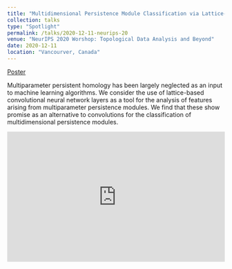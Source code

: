 ```yaml
---
title: "Multidimensional Persistence Module Classification via Lattice-Theoretic Convolutions"
collection: talks
type: "Spotlight"
permalink: /talks/2020-12-11-neurips-20
venue: "NeurIPS 2020 Worshop: Topological Data Analysis and Beyond"
date: 2020-12-11
location: "Vancourver, Canada"
---
```


[Poster](https://openreview.net/attachment?id=CqFcRp-_mUD&name=Poster)

Multiparameter persistent homology has been largely neglected as an input to machine learning algorithms. We consider the use of lattice-based convolutional neural network layers as a tool for the analysis of features arising from multiparameter persistence  modules. We find that these show promise as an alternative to convolutions for the classification of multidimensional persistence modules.

<iframe src="https://slideslive.com/embed/presentation/38941581?url=https%3A%2F%2Ftda-in-ml.github.io%2Fpapers&amp;origin=https%3A%2F%2Ftda-in-ml.github.io&amp;target_id=presentation-embed-38941581&amp;auto_play=&amp;zoom_ratio=&amp;disable_fullscreen=&amp;locale=en&amp;vertical_enabled=true&amp;vertical_enabled_on_mobile=&amp;allow_hidden_controls_when_paused=&amp;debug_slideslive_player=&amp;user_uuid=7fa3bc0d-0a95-456c-9c9b-ea2cac407406" height="301" scrolling="no" frameborder="0" sandbox="allow-forms allow-pointer-lock allow-popups allow-same-origin allow-scripts allow-top-navigation" allow="autoplay; fullscreen" allowfullscreen="" webkitallowfullscreen="" mozallowfullscreen="" style="margin: 0px auto; display: block; width: 100%;"></iframe>